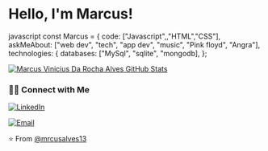 # Hello, I'm Marcus!

javascript
const Marcus = {
    code: ["Javascript",,"HTML","CSS"],
    askMeAbout: ["web dev", "tech", "app dev", "music", "Pink floyd", "Angra"],
    technologies: {
        databases: ["MySql", "sqlite", "mongodb],
};

[![Marcus Vinicius Da Rocha Alves GitHub Stats](https://github-readme-stats.vercel.app/api?username=marcusalves13&show_icons=true&count_private=true)](https://github.com/marcusalves13)


<h3> 🤝🏻 Connect with Me </h3>

<p align="center">
  
<a href="https://www.linkedin.com/in/marcus-alves-050036205/" target="_blank"><img alt="LinkedIn" src="https://img.shields.io/badge/LinkedIn-@marcus-alves-blue?style=flat&logo=linkedin"></a>

<a href="mailto:marcusv.alves076@gmail.com"><img alt="Email" src="https://img.shields.io/badge/Email-marcusv.alves076@gmail.com-blue?style=flat&logo=gmail"></a>
</p>


⭐ From [@mrcusalves13](https://github.com/marcusalves13)
